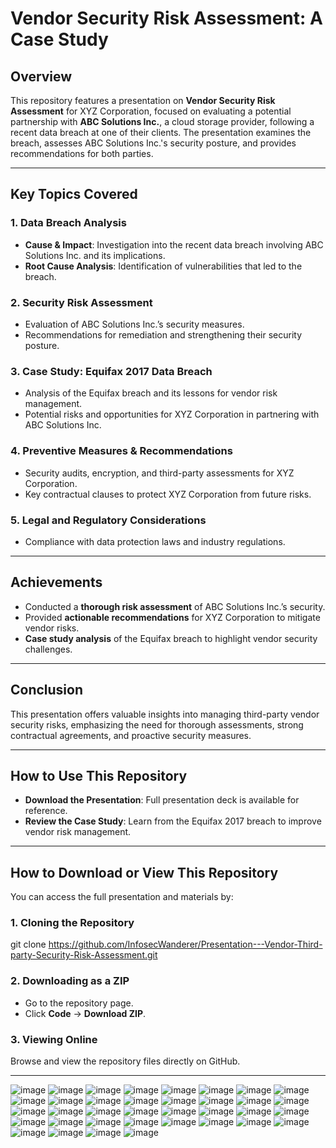 # Vendor Security Risk Assessment: A Case Study

## Overview
This repository features a presentation on **Vendor Security Risk Assessment** for XYZ Corporation, focused on evaluating a potential partnership with **ABC Solutions Inc.**, a cloud storage provider, following a recent data breach at one of their clients. The presentation examines the breach, assesses ABC Solutions Inc.'s security posture, and provides recommendations for both parties.

---

## Key Topics Covered

### 1. **Data Breach Analysis**
   - **Cause & Impact**: Investigation into the recent data breach involving ABC Solutions Inc. and its implications.
   - **Root Cause Analysis**: Identification of vulnerabilities that led to the breach.

### 2. **Security Risk Assessment**
   - Evaluation of ABC Solutions Inc.’s security measures.
   - Recommendations for remediation and strengthening their security posture.

### 3. **Case Study: Equifax 2017 Data Breach**
   - Analysis of the Equifax breach and its lessons for vendor risk management.
   - Potential risks and opportunities for XYZ Corporation in partnering with ABC Solutions Inc.

### 4. **Preventive Measures & Recommendations**
   - Security audits, encryption, and third-party assessments for XYZ Corporation.
   - Key contractual clauses to protect XYZ Corporation from future risks.

### 5. **Legal and Regulatory Considerations**
   - Compliance with data protection laws and industry regulations.

---

## Achievements
- Conducted a **thorough risk assessment** of ABC Solutions Inc.’s security.
- Provided **actionable recommendations** for XYZ Corporation to mitigate vendor risks.
- **Case study analysis** of the Equifax breach to highlight vendor security challenges.

---

## Conclusion
This presentation offers valuable insights into managing third-party vendor security risks, emphasizing the need for thorough assessments, strong contractual agreements, and proactive security measures.

---

## How to Use This Repository
- **Download the Presentation**: Full presentation deck is available for reference.
- **Review the Case Study**: Learn from the Equifax 2017 breach to improve vendor risk management.

---

## How to Download or View This Repository

You can access the full presentation and materials by:

### 1. **Cloning the Repository**

git clone https://github.com/InfosecWanderer/Presentation---Vendor-Third-party-Security-Risk-Assessment.git

### 2. **Downloading as a ZIP**

- Go to the repository page.
- Click **Code** → **Download ZIP**.

### 3. **Viewing Online**

Browse and view the repository files directly on GitHub.

---
![image](https://github.com/user-attachments/assets/953b8d7f-e070-481d-b6cd-791608e58b61)
![image](https://github.com/user-attachments/assets/ed22dc89-3448-46d0-8c23-ca548367ec05)
![image](https://github.com/user-attachments/assets/76ef242f-aab2-4749-8c1f-3f5e730f145a)
![image](https://github.com/user-attachments/assets/7865aa59-1fa4-4383-9871-a847e6032a0e)
![image](https://github.com/user-attachments/assets/d059445d-26b1-4530-8d7e-4ca222edfc41)
![image](https://github.com/user-attachments/assets/babd1805-8240-4c07-9090-d0270b8ba3e3)
![image](https://github.com/user-attachments/assets/07d15596-039e-450f-a933-89e17bf259fc)
![image](https://github.com/user-attachments/assets/afec49d1-2171-40c4-9398-7f8b6b2eec00)
![image](https://github.com/user-attachments/assets/b24642de-17f1-4da6-9cc1-6fc248b497b6)
![image](https://github.com/user-attachments/assets/bf32b4e2-838b-4e43-99de-4193943d1ef1)
![image](https://github.com/user-attachments/assets/ee00961d-dabd-417c-9026-f6406593ff85)
![image](https://github.com/user-attachments/assets/5bb6e046-7843-447b-9e27-1187612e7efa)
![image](https://github.com/user-attachments/assets/e5b64c85-f4a7-41ac-95fa-44ff98537be6)
![image](https://github.com/user-attachments/assets/f4f9c406-d43b-4889-a9c5-d9406044c35d)
![image](https://github.com/user-attachments/assets/f94ec921-44a2-4d73-8967-dc7fd0320fb7)
![image](https://github.com/user-attachments/assets/d3849c5c-29bb-4481-855c-0bdb86e111eb)
![image](https://github.com/user-attachments/assets/513e82aa-0a3c-4d87-a193-019f1e2e6324)
![image](https://github.com/user-attachments/assets/7907f3a4-448e-4e35-8b4d-b8d3e29f70c1)
![image](https://github.com/user-attachments/assets/1f4af62e-c58a-4dbd-91ba-d1f9ae57cc0d)
![image](https://github.com/user-attachments/assets/3a18829a-09e0-4729-9c05-ba0191c80d53)
![image](https://github.com/user-attachments/assets/deb7c241-f0a2-4be6-ae83-e7cbd1576545)
![image](https://github.com/user-attachments/assets/59bae18c-2a28-4a32-89e6-1e4268fb5ad0)
![image](https://github.com/user-attachments/assets/a6796934-2b44-48fe-b424-bc6ca594ad56)
![image](https://github.com/user-attachments/assets/346865f7-422c-4bb2-8471-06d31e5833f3)
![image](https://github.com/user-attachments/assets/e11d9647-47e5-46fe-8bc8-f0b4762410fa)
![image](https://github.com/user-attachments/assets/0b46bbfb-5058-48fb-90f7-3e986ec426d6)
![image](https://github.com/user-attachments/assets/0d1744ed-99ad-4a69-8ecd-f7a3363e2003)
![image](https://github.com/user-attachments/assets/7030e3dc-f66b-41bd-bad4-fbec53f58e43)
![image](https://github.com/user-attachments/assets/69040392-0a55-485d-b9b0-c55a6079582a)
![image](https://github.com/user-attachments/assets/4eabf4ee-227c-44de-96c4-278d7aacfa97)
![image](https://github.com/user-attachments/assets/f23ecc08-6b76-4460-a761-f23d67d5b129)
![image](https://github.com/user-attachments/assets/d8d0c8da-1871-4213-9b65-cb85e5ca4271)
![image](https://github.com/user-attachments/assets/79fad497-9773-4e95-ab58-67fbc3959f06)
![image](https://github.com/user-attachments/assets/d8391a30-8200-4d40-908b-597c3f760666)
![image](https://github.com/user-attachments/assets/21549be8-b714-49bd-a273-d96925654b9e)
![image](https://github.com/user-attachments/assets/086d0abf-cef6-46fc-8ea4-8e7438a76088)
